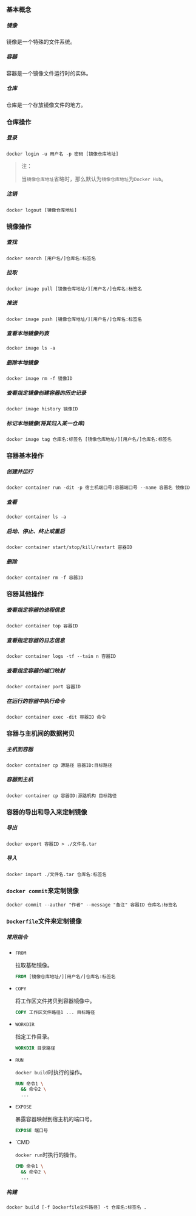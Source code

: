 ### 基本概念

##### 镜像

镜像是一个特殊的文件系统。

##### 容器

容器是一个镜像文件运行时的实体。

##### 仓库

仓库是一个存放镜像文件的地方。

### 仓库操作

##### 登录

```shell script
docker login -u 用户名 -p 密码 [镜像仓库地址]
```

> 注：
>
> 当`镜像仓库地址`省略时，那么默认为`镜像仓库地址`为`Docker Hub`。

##### 注销

```shell script
docker logout [镜像仓库地址]
```

### 镜像操作

##### 查找

```shell script
docker search [用户名/]仓库名:标签名
```

##### 拉取

```shell script
docker image pull [镜像仓库地址/][用户名/]仓库名:标签名
```

##### 推送

```shell script
docker image push [镜像仓库地址/][用户名/]仓库名:标签名
```

##### 查看本地镜像列表

```shell script
docker image ls -a
```

##### 删除本地镜像

```shell script
docker image rm -f 镜像ID
```

##### 查看指定镜像创建容器的历史记录

```shell script
docker image history 镜像ID
```

##### 标记本地镜像(将其归入某一仓库)

```shell script
docker image tag 仓库名:标签名 [镜像仓库地址/][用户名/]仓库名:标签名
```

### 容器基本操作

##### 创建并运行

```shell script
docker container run -dit -p 宿主机端口号:容器端口号 --name 容器名 镜像ID
```

##### 查看

```shell script
docker container ls -a
```

##### 启动、停止、终止或重启

```shell script
docker container start/stop/kill/restart 容器ID
```

##### 删除

```shell script
docker container rm -f 容器ID
```

### 容器其他操作

##### 查看指定容器的进程信息

```shell script
docker container top 容器ID
```

##### 查看指定容器的日志信息

```shell script
docker container logs -tf --tain n 容器ID
```

##### 查看指定容器的端口映射

```shell script
docker container port 容器ID
```

##### 在运行的容器中执行命令

```shell script
docker container exec -dit 容器ID 命令
```

### 容器与主机间的数据拷贝

##### 主机到容器

```shell script
docker container cp 源路径 容器ID:目标路径
```

##### 容器到主机

```shell script
docker container cp 容器ID:源路机构 目标路径
```

### 容器的导出和导入来定制镜像

##### 导出

```shell script
docker export 容器ID > ./文件名.tar
```

##### 导入

```shell script
docker import ./文件名.tar 仓库名:标签名
```

### `docker commit`来定制镜像

```shell script
docker commit --author "作者" --message "备注" 容器ID 仓库名:标签名
```

### `Dockerfile`文件来定制镜像

##### 常用指令

* `FROM`

    拉取基础镜像。
    
    ```dockerfile
    FROM [镜像仓库地址/][用户名/]仓库名:标签名
    ```
  
* `COPY`

    将工作区文件拷贝到容器镜像中。
    
    ```dockerfile
    COPY 工作区文件路径1 ... 目标路径
    ```
  
* `WORKDIR`

    指定工作目录。
    
    ```dockerfile
    WORKDIR 目录路径
    ```
  
* `RUN`

    `docker build`时执行的操作。
    
    ```dockerfile
    RUN 命令1 \
      && 命令2 \
      ...
    ```
  
* `EXPOSE`

    暴露容器映射到宿主机的端口号。
    
    ```dockerfile
    EXPOSE 端口号
    ```
  
* `CMD

    `docker run`时执行的操作。
    
    ```dockerfile
    CMD 命令1 \
      && 命令2 \
      ...
    ```

##### 构建

```dockerfile
docker build [-f Dockerfile文件路径] -t 仓库名:标签名 .
```